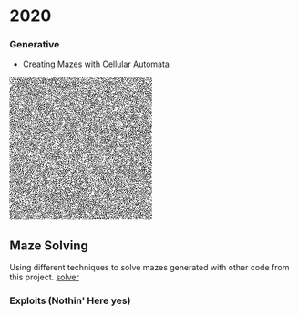 # 2020

### Generative
* Creating Mazes with Cellular Automata

![maze](https://raw.githubusercontent.com/scott-robbins/Research/master/2020/Generative/maze.png)

## Maze Solving

Using different techniques to solve mazes generated with
other code from this project.
[solver](https://raw.githubusercontent.com/scott-robbins/Research/master/2020/MazeSolving/solved.mp4)
### Exploits (Nothin' Here yes)